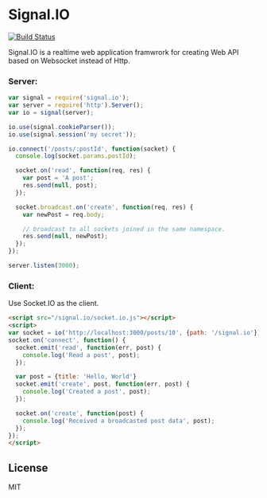 # Signal.IO
[![Build Status](https://travis-ci.org/nkzawa/signal.io.png?branch=master)](https://travis-ci.org/nkzawa/signal.io)

Signal.IO is a realtime web application framwrork for creating Web API based on Websocket instead of Http.

### Server:
```js
var signal = require('signal.io');
var server = require('http').Server();
var io = signal(server);

io.use(signal.cookieParser());
io.use(signal.session('my secret'));

io.connect('/posts/:postId', function(socket) {
  console.log(socket.params.postId);

  socket.on('read', function(req, res) {
    var post = 'A post';
    res.send(null, post);
  });

  socket.broadcast.on('create', function(req, res) {
    var newPost = req.body;

    // broadcast to all sockets joined in the same namespace.
    res.send(null, newPost);
  });
});

server.listen(3000);
```

### Client:
Use Socket.IO as the client.

```html
<script src="/signal.io/socket.io.js"></script>
<script>
var socket = io('http://localhost:3000/posts/10', {path: '/signal.io'});
socket.on('connect', function() {
  socket.emit('read', function(err, post) {
    console.log('Read a post', post);
  });

  var post = {title: 'Hello, World'}
  socket.emit('create', post, function(err, post) {
    console.log('Created a post', post);
  });

  socket.on('create', function(post) {
    console.log('Received a broadcasted post data', post);
  });
});
</script>
```

## License
MIT

